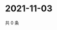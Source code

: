 # 2021-11-03

共 0 条

<!-- BEGIN WEIBO -->
<!-- 最后更新时间 Wed Nov 03 2021 06:13:48 GMT+0800 (China Standard Time) -->

<!-- END WEIBO -->
